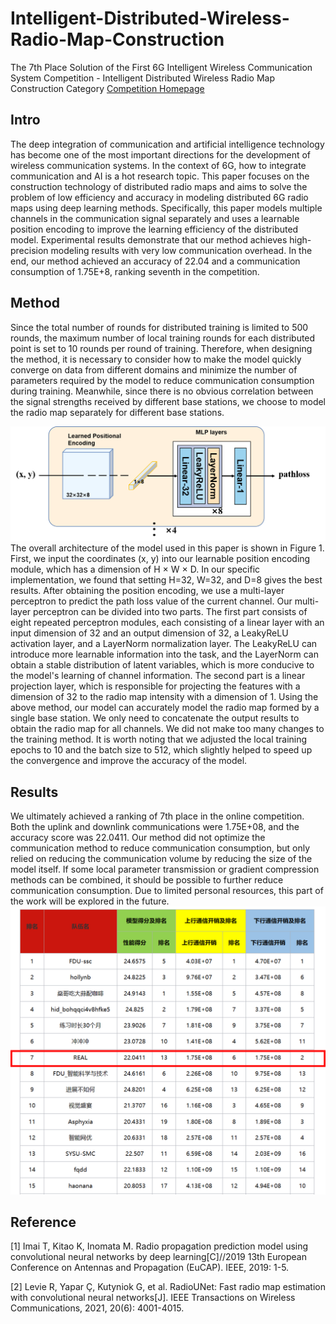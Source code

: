 # Intelligent-Distributed-Wireless-Radio-Map-Construction
The 7th Place Solution of the First 6G Intelligent Wireless Communication System Competition - Intelligent Distributed Wireless Radio Map Construction Category
[Competition Homepage](https://competition.huaweicloud.com/information/1000041842/introduction)
## Intro
The deep integration of communication and artificial intelligence technology has become one of the most important directions for the development of wireless communication systems. In the context of 6G, how to integrate communication and AI is a hot research topic. This paper focuses on the construction technology of distributed radio maps and aims to solve the problem of low efficiency and accuracy in modeling distributed 6G radio maps using deep learning methods. Specifically, this paper models multiple channels in the communication signal separately and uses a learnable position encoding to improve the learning efficiency of the distributed model. Experimental results demonstrate that our method achieves high-precision modeling results with very low communication overhead. In the end, our method achieved an accuracy of 22.04 and a communication consumption of 1.75E+8, ranking seventh in the competition.

## Method
Since the total number of rounds for distributed training is limited to 500 rounds, the maximum number of local training rounds for each distributed point is set to 10 rounds per round of training. Therefore, when designing the method, it is necessary to consider how to make the model quickly converge on data from different domains and minimize the number of parameters required by the model to reduce communication consumption during training. Meanwhile, since there is no obvious correlation between the signal strengths received by different base stations, we choose to model the radio map separately for different base stations.

![Figure 1: Model architecture](imgs/figure1.png)
The overall architecture of the model used in this paper is shown in Figure 1. First, we input the coordinates (x, y) into our learnable position encoding module, which has a dimension of H × W × D. In our specific implementation, we found that setting H=32, W=32, and D=8 gives the best results. After obtaining the position encoding, we use a multi-layer perceptron to predict the path loss value of the current channel. Our multi-layer perceptron can be divided into two parts. The first part consists of eight repeated perceptron modules, each consisting of a linear layer with an input dimension of 32 and an output dimension of 32, a LeakyReLU activation layer, and a LayerNorm normalization layer. The LeakyReLU can introduce more learnable information into the task, and the LayerNorm can obtain a stable distribution of latent variables, which is more conducive to the model's learning of channel information. The second part is a linear projection layer, which is responsible for projecting the features with a dimension of 32 to the radio map intensity with a dimension of 1.
Using the above method, our model can accurately model the radio map formed by a single base station. We only need to concatenate the output results to obtain the radio map for all channels. We did not make too many changes to the training method. It is worth noting that we adjusted the local training epochs to 10 and the batch size to 512, which slightly helped to speed up the convergence and improve the accuracy of the model.

## Results
We ultimately achieved a ranking of 7th place in the online competition. Both the uplink and downlink communications were 1.75E+08, and the accuracy score was 22.0411. Our method did not optimize the communication method to reduce communication consumption, but only relied on reducing the communication volume by reducing the size of the model itself. If some local parameter transmission or gradient compression methods can be combined, it should be possible to further reduce communication consumption. Due to limited personal resources, this part of the work will be explored in the future.
![Figure 2: Main Results](imgs/figure2.png)
## Reference
[1] Imai T, Kitao K, Inomata M. Radio propagation prediction model using convolutional neural networks by deep learning[C]//2019 13th European Conference on Antennas and Propagation (EuCAP). IEEE, 2019: 1-5.

[2] Levie R, Yapar Ç, Kutyniok G, et al. RadioUNet: Fast radio map estimation with convolutional neural networks[J]. IEEE Transactions on Wireless Communications, 2021, 20(6): 4001-4015.
